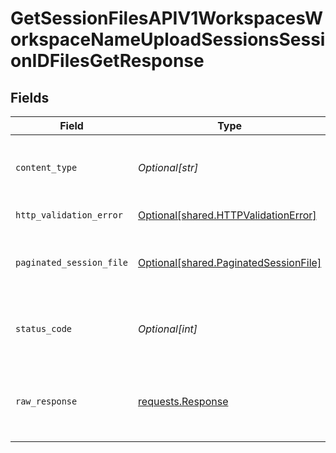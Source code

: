 # GetSessionFilesAPIV1WorkspacesWorkspaceNameUploadSessionsSessionIDFilesGetResponse


## Fields

| Field                                                                                    | Type                                                                                     | Required                                                                                 | Description                                                                              |
| ---------------------------------------------------------------------------------------- | ---------------------------------------------------------------------------------------- | ---------------------------------------------------------------------------------------- | ---------------------------------------------------------------------------------------- |
| `content_type`                                                                           | *Optional[str]*                                                                          | :heavy_check_mark:                                                                       | HTTP response content type for this operation                                            |
| `http_validation_error`                                                                  | [Optional[shared.HTTPValidationError]](undefined/models/shared/httpvalidationerror.md)   | :heavy_minus_sign:                                                                       | Validation Error                                                                         |
| `paginated_session_file`                                                                 | [Optional[shared.PaginatedSessionFile]](undefined/models/shared/paginatedsessionfile.md) | :heavy_minus_sign:                                                                       | Returns a list of files registered to the session.                                       |
| `status_code`                                                                            | *Optional[int]*                                                                          | :heavy_check_mark:                                                                       | HTTP response status code for this operation                                             |
| `raw_response`                                                                           | [requests.Response](https://requests.readthedocs.io/en/latest/api/#requests.Response)    | :heavy_minus_sign:                                                                       | Raw HTTP response; suitable for custom response parsing                                  |
